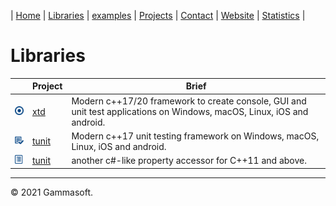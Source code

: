 | [Home](home.md) | [Libraries](libraries.md) | [examples](examples.md) | [Projects](https://sourceforge.net/u/gammasoft71) | [Contact](contact.md) | [Website](https://gammasoft71.wixsite.com/gammasoft) | [Statistics](statistics.md) |

# Libraries

|                                                                           | Project                                               | Brief                                                                                                                  |
|---------------------------------------------------------------------------|-------------------------------------------------------|------------------------------------------------------------------------------------------------------------------------|
| [![](pictures/xtd.png)](https://github.com/gammasoft71/xtd)               | [xtd](https://github.com/gammasoft71/xtd)             | Modern c++17/20 framework to create console, GUI and unit test applications on Windows, macOS, Linux, iOS and android. |
| [![](pictures/tunit.png)](https://github.com/gammasoft71/tunit)           | [tunit](https://github.com/gammasoft71/tunit)         | Modern c++17 unit testing framework on Windows, macOS, Linux, iOS and android.                                         |
| [![](pictures/properties.png)](https://github.com/gammasoft71/properties) | [tunit](https://github.com/gammasoft71/properties)    | another c#-like property accessor for C++11 and above.                                                                 |

______________________________________________________________________________________________

© 2021 Gammasoft.

